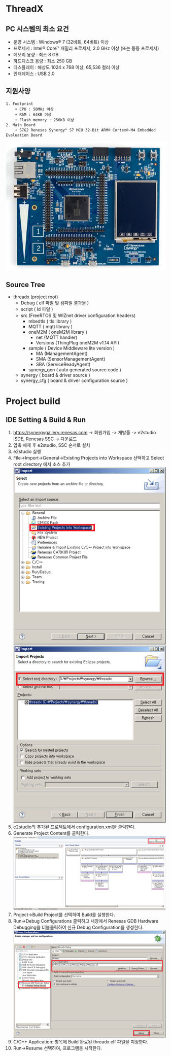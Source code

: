 # ThreadX
## PC 시스템의 최소 요건
+ 운영 시스템 : Windows® 7 (32비트, 64비트) 이상
+ 프로세서 : Intel® Core™ 패밀리 프로세서, 2.0 GHz 이상 (또는 동등 프로세서)
+ 메모리 용량 : 최소 8 GB
+ 하드디스크 용량 : 최소 250 GB
+ 디스플레이 : 해상도 1024 x 768 이상, 65,536 컬러 이상
+ 인터페이스	: USB 2.0
## 지원사양
	1. Footprint
  		+ CPU : 50MHz 이상
		+ RAM : 64KB 이상
		+ Flash memory : 256KB 이상
	2. Main Board
		+ S7G2 Renesas Synergy™ S7 MCU 32-Bit ARM® Cortex®-M4 Embedded Evaluation Board		
![renesas_s7g2.jpg](images/renesas_s7g2.jpg)
## Source Tree
+ threadx (project root)
	+ Debug ( elf 파일 및 컴파일 결과물 )
	+ script ( ld 파일 )
	+ src (FreeRTOS 및 WIZnet driver configuration headers)
		+ mbedtls ( tls library )
		+ MQTT ( mqtt library )
		+ oneM2M ( oneM2M library )
			+ net (MQTT handler)
			+ Versions (ThingPlug oneM2M v1.14 API)
		+ sample ( Device Middleware lite version )
			+ MA (ManagementAgent)
			+ SMA (SensorManagementAgent)
			+ SRA (ServiceReadyAgent)
		+ synergy_gen ( auto generated source code )
	+ synergy ( board & driver source )
	+ synergy_cfg ( board & driver configuration source )
# Project build
## IDE Setting & Build & Run
1. https://synergygallery.renesas.com -> 회원가입 -> 개발툴 -> e2studio ISDE, Renesas SSC -> 다운로드
2. 압축 해제 후 e2studio, SSC 순서로 설치
3. e2studio 실행
4. File->Import->General->Existing Projects into Workspace 선택하고 Select root directory 에서 소스 추가
![threadx_import1.png](images/threadx_import1.png)
![threadx_import2.png](images/threadx_import2.png)
5. e2studio의 추가된 프로젝트에서 configuration.xml을 클릭한다.
6. Generate Project Content를 클릭한다.
![threadx_import3.png](images/threadx_import3.png)
7. Project->Build Project를 선택하여 Build를 실행한다.
8. Run->Debug Configurations 클릭하고 새창에서 Renesas GDB Hardware Debugging을 더블클릭하여 신규 Debug Configuration을 생성한다.
![threadx_import4.png](images/threadx_import4.png)
9. C/C++ Application: 항목에 Build 완료된 threadx.elf 파일을 지정한다.
10. Run->Resume 선택하여, 프로그램을 시작한다.
